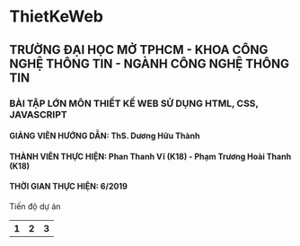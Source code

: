 # ThietKeWeb
<h2>TRƯỜNG ĐẠI HỌC MỞ TPHCM - KHOA CÔNG NGHỆ THÔNG TIN - NGÀNH CÔNG NGHỆ THÔNG TIN</h2>
<h3>BÀI TẬP LỚN MÔN THIẾT KẾ WEB SỬ DỤNG HTML, CSS, JAVASCRIPT</h3>
<h4>GIẢNG VIÊN HƯỚNG DẪN: ThS. Dương Hữu Thành<h4>
<h4>THÀNH VIÊN THỰC HIỆN: Phan Thanh Vĩ (K18) - Phạm Trương Hoài Thanh (K18)</h4>
<h4>THỜI GIAN THỰC HIỆN: 6/2019 </h4>
  
<table>
  <tr>Tiến độ dự án</tr>
  <tr>
    <th>1</th> 
     <th>2</th> 
     <th>3</th> 
   </tr>
  </table>
